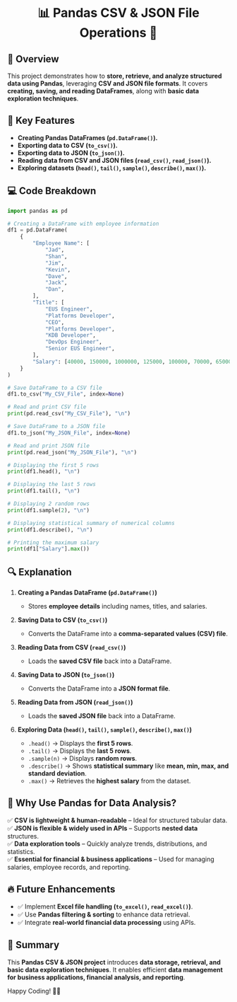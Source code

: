 <div align="center">

# 📊 Pandas CSV & JSON File Operations 📂

</div>

## 📖 Overview
This project demonstrates how to **store, retrieve, and analyze structured data using Pandas**, leveraging **CSV and JSON file formats**. It covers **creating, saving, and reading DataFrames**, along with **basic data exploration techniques**.

## 🔑 Key Features
- **Creating Pandas DataFrames (`pd.DataFrame()`).**
- **Exporting data to CSV (`to_csv()`).**
- **Exporting data to JSON (`to_json()`).**
- **Reading data from CSV and JSON files (`read_csv()`, `read_json()`).**
- **Exploring datasets (`head()`, `tail()`, `sample()`, `describe()`, `max()`).**

## 💻 Code Breakdown
```python
import pandas as pd

# Creating a DataFrame with employee information
df1 = pd.DataFrame(
    {
        "Employee Name": [
            "Jad",
            "Shan",
            "Jim",
            "Kevin",
            "Dave",
            "Jack",
            "Dan",
        ],
        "Title": [
            "EUS Engineer",
            "Platforms Developer",
            "CEO",
            "Platforms Developer",
            "KDB Developer",
            "DevOps Engineer",
            "Senior EUS Engineer",
        ],
        "Salary": [40000, 150000, 1000000, 125000, 100000, 70000, 65000],
    }
)

# Save DataFrame to a CSV file
df1.to_csv("My_CSV_File", index=None)

# Read and print CSV file
print(pd.read_csv("My_CSV_File"), "\n")

# Save DataFrame to a JSON file
df1.to_json("My_JSON_File", index=None)

# Read and print JSON file
print(pd.read_json("My_JSON_File"), "\n")

# Displaying the first 5 rows
print(df1.head(), "\n")

# Displaying the last 5 rows
print(df1.tail(), "\n")

# Displaying 2 random rows
print(df1.sample(2), "\n")

# Displaying statistical summary of numerical columns
print(df1.describe(), "\n")

# Printing the maximum salary
print(df1["Salary"].max())

```

## 🔍 Explanation
1. **Creating a Pandas DataFrame (`pd.DataFrame()`)**
   - Stores **employee details** including names, titles, and salaries.

2. **Saving Data to CSV (`to_csv()`)**
   - Converts the DataFrame into a **comma-separated values (CSV) file**.

3. **Reading Data from CSV (`read_csv()`)**
   - Loads the **saved CSV file** back into a DataFrame.

4. **Saving Data to JSON (`to_json()`)**
   - Converts the DataFrame into a **JSON format file**.

5. **Reading Data from JSON (`read_json()`)**
   - Loads the **saved JSON file** back into a DataFrame.

6. **Exploring Data (`head()`, `tail()`, `sample()`, `describe()`, `max()`)**
   - `.head()` → Displays the **first 5 rows**.
   - `.tail()` → Displays the **last 5 rows**.
   - `.sample(n)` → Displays **random rows**.
   - `.describe()` → Shows **statistical summary** like **mean, min, max, and standard deviation**.
   - `.max()` → Retrieves the **highest salary** from the dataset.

## 🚀 Why Use Pandas for Data Analysis?
✅ **CSV is lightweight & human-readable** – Ideal for structured tabular data.  
✅ **JSON is flexible & widely used in APIs** – Supports **nested data** structures.  
✅ **Data exploration tools** – Quickly analyze trends, distributions, and statistics.  
✅ **Essential for financial & business applications** – Used for managing salaries, employee records, and reporting.  

## 🔥 Future Enhancements
- ✅ Implement **Excel file handling (`to_excel()`, `read_excel()`)**.
- ✅ Use **Pandas filtering & sorting** to enhance data retrieval.
- ✅ Integrate **real-world financial data processing** using APIs.

## 🎯 Summary
This **Pandas CSV & JSON project** introduces **data storage, retrieval, and basic data exploration techniques**. It enables efficient **data management for business applications, financial analysis, and reporting**.

Happy Coding! 🚀🐍
